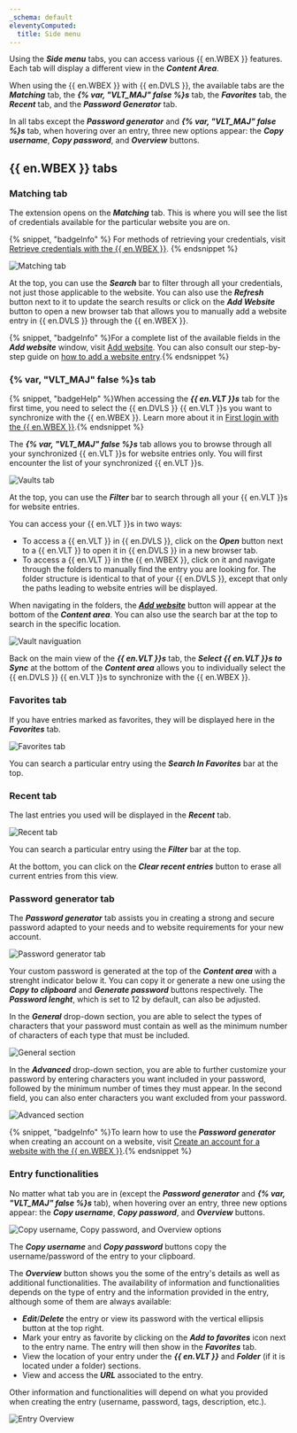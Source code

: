 ```yaml
---
_schema: default
eleventyComputed:
  title: Side menu
---
```

Using the ***Side menu*** tabs, you can access various {{ en.WBEX }} features. Each tab will display a different view in the ***Content Area***.

When using the {{ en.WBEX }} with {{ en.DVLS }}, the available tabs are the ***Matching*** tab, the ***{% var, "VLT_MAJ" false %}s*** tab, the ***Favorites*** tab, the ***Recent*** tab, and the ***Password Generator*** tab.

In all tabs except the ***Password generator***  and ***{% var, "VLT_MAJ" false %}s*** tab, when hovering over an entry, three new options appear: the ***Copy username***, ***Copy password***, and ***Overview*** buttons.

## {{ en.WBEX }} tabs

### Matching tab

The extension opens on the ***Matching*** tab. This is where you will see the list of credentials available for the particular website you are on.

{% snippet, "badgeInfo" %}
For methods of retrieving your credentials, visit [Retrieve credentials with the {{ en.WBEX }}](/workspace/workspace-browser-extension/devolutions-server/using-workspace-browser-extension/retrieve-credentials-workspace-browser-extension/).
{% endsnippet %}

![Matching tab](https://cdnweb.devolutions.net/docs/WEBX4061_2024_2.png "Matching tab")

At the top, you can use the ***Search*** bar to filter through all your credentials, not just those applicable to the website. You can also use the ***Refresh*** button next to it to update the search results or click on the ***Add Website*** button to open a new browser tab that allows you to manually add a website entry in {{ en.DVLS }} through the {{ en.WBEX }}.

{% snippet, "badgeInfo" %}For a complete list of the available fields in the ***Add website*** window, visit [Add website](/workspace/workspace-browser-extension/devolutions-server/user-interface/side-menu/add-website/). You can also consult our step-by-step guide on [how to add a website entry](/workspace/workspace-browser-extension/devolutions-server/using-workspace-browser-extension/add-website-entry-workspace-browser-extension/).{% endsnippet %}

### {% var, "VLT_MAJ" false %}s tab

{% snippet, "badgeHelp" %}When accessing the ***{{ en.VLT }}s*** tab for the first time, you need to select the {{ en.DVLS }} {{ en.VLT }}s you want to synchronize with the {{ en.WBEX }}. Learn more about it in [First login with the {{ en.WBEX }}](/workspace/workspace-browser-extension/devolutions-server/first-login/).{% endsnippet %}

The ***{% var, "VLT_MAJ" false %}s*** tab allows you to browse through all your synchronized {{ en.VLT }}s for website entries only. You will first encounter the list of your synchronized {{ en.VLT }}s.

![Vaults tab](https://cdnweb.devolutions.net/docs/WEBX4062_2024_2.png "Vaults tab")

At the top, you can use the ***Filter*** bar to search through all your {{ en.VLT }}s for website entries.

You can access your {{ en.VLT }}s in two ways:

* To access a {{ en.VLT }} in {{ en.DVLS }}, click on the ***Open*** button next to a {{ en.VLT }} to open it in {{ en.DVLS }} in a new browser tab.
* To access a {{ en.VLT }} in the {{ en.WBEX }}, click on it and navigate through the folders to manually find the entry you are looking for. The folder structure is identical to that of your {{ en.DVLS }}, except that only the paths leading to website entries will be displayed.

When navigating in the folders, the [***Add website***](/workspace/workspace-browser-extension/devolutions-server/user-interface/side-menu/add-website/) button will appear at the bottom of the ***Content area***. You can also use the search bar at the top to search in the specific location.

![Vault naviguation](https://cdnweb.devolutions.net/docs/WEBX4063_2024_2.png "Vault naviguation")

Back on the main view of the ***{{ en.VLT }}s*** tab, the ***Select {{ en.VLT }}s to Sync*** at the bottom of the ***Content area*** allows you to individually select the {{ en.DVLS }} {{ en.VLT }}s to synchronize with the {{ en.WBEX }}.

### Favorites tab

If you have entries marked as favorites, they will be displayed here in the ***Favorites*** tab.

![Favorites tab](https://cdnweb.devolutions.net/docs/WEBX4064_2024_2.png "Favorites tab")

You can search a particular entry using the ***Search In Favorites*** bar at the top.

### Recent tab

The last entries you used will be displayed in the ***Recent*** tab.

![Recent tab](https://cdnweb.devolutions.net/docs/WEBX4065_2024_2.png "Recent tab")

You can search a particular entry using the ***Filter*** bar at the top.

At the bottom, you can click on the ***Clear recent entries*** button to erase all current entries from this view.

### Password generator tab

The ***Password generator*** tab assists you in creating a strong and secure password adapted to your needs and to website requirements for your new account.

![Password generator tab](https://cdnweb.devolutions.net/docs/WEBX4066_2024_2.png "Password generator tab")

Your custom password is generated at the top of the ***Content area*** with a strenght indicator below it. You can copy it or generate a new one using the ***Copy to clipboard*** and ***Generate password*** buttons respectively. The ***Password lenght***, which is set to 12 by default, can also be adjusted.

In the ***General*** drop-down section, you are able to select the types of characters that your password must contain as well as the minimum number of characters of each type that must be included.

![General section](https://cdnweb.devolutions.net/docs/WEBX4015_2024_2.png "General section")

In the ***Advanced*** drop-down section, you are able to further customize your password by entering characters you want included in your password, followed by the minimum number of times they must appear. In the second field, you can also enter characters you want excluded from your password.

![Advanced section](https://cdnweb.devolutions.net/docs/WEBX4016_2024_2.png "Advanced section")

{% snippet, "badgeInfo" %}To learn how to use the ***Password generator*** when creating an account on a website, visit [Create an account for a website with the {{ en.WBEX }}](/workspace/workspace-browser-extension/devolutions-server/using-workspace-browser-extension/create-account-website-workspace-browser-extension/).{% endsnippet %}

### Entry functionalities

No matter what tab you are in (except the ***Password generator*** and ***{% var, "VLT_MAJ" false %}s*** tab), when hovering over an entry, three new options appear: the ***Copy username***, ***Copy password***, and ***Overview*** buttons.

![Copy username, Copy password, and Overview options](https://cdnweb.devolutions.net/docs/WEBX4067_2024_2.png "Copy username, Copy password, and Overview options")

The ***Copy username*** and ***Copy password*** buttons copy the username/password of the entry to your clipboard.

The ***Overview*** button shows you the some of the entry's details as well as additional functionalities. The availability of information and functionalities depends on the type of entry and the information provided in the entry, although some of them are always available:

* ***Edit***/***Delete*** the entry or view its password with the vertical ellipsis button at the top right.
* Mark your entry as favorite by clicking on the ***Add to favorites*** icon next to the entry name. The entry will then show in the ***Favorites*** tab.
* View the location of your entry under the ***{{ en.VLT }}*** and ***Folder*** (if it is located under a folder) sections.
* View and access the ***URL*** associated to the entry.

Other information and functionalities will depend on what you provided when creating the entry (username, password, tags, description, etc.).

![Entry Overview](https://cdnweb.devolutions.net/docs/WEBX4068_2024_2.png "Entry Overview")